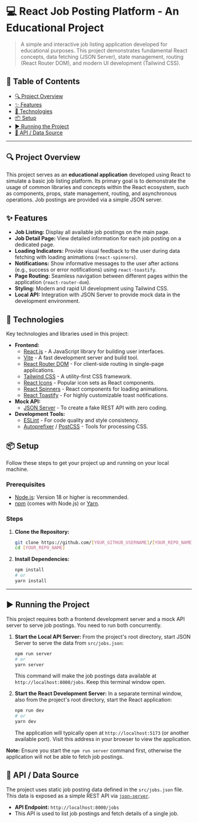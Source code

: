       
# 💻 React Job Posting Platform - An Educational Project

> A simple and interactive job listing application developed for educational purposes. This project demonstrates fundamental React concepts, data fetching (JSON Server), state management, routing (React Router DOM), and modern UI development (Tailwind CSS).


## 📖 Table of Contents

*   [🔍 Project Overview](#-project-overview)
*   [✨ Features](#-features)
*   [🚀 Technologies](#-technologies)
*   [📦 Setup](#-setup)
*   [▶️ Running the Project](#-running-the-project)
*   [🔗 API / Data Source](#-api--data-source)


---

## 🔍 Project Overview

This project serves as an **educational application** developed using React to simulate a basic job listing platform. Its primary goal is to demonstrate the usage of common libraries and concepts within the React ecosystem, such as components, props, state management, routing, and asynchronous operations. Job postings are provided via a simple JSON server.

## ✨ Features

*   **Job Listing:** Display all available job postings on the main page.
*   **Job Detail Page:** View detailed information for each job posting on a dedicated page.
*   **Loading Indicators:** Provide visual feedback to the user during data fetching with loading animations (`react-spinners`).
*   **Notifications:** Show informative messages to the user after actions (e.g., success or error notifications) using `react-toastify`.
*   **Page Routing:** Seamless navigation between different pages within the application (`react-router-dom`).
*   **Styling:** Modern and rapid UI development using Tailwind CSS.
*   **Local API:** Integration with JSON Server to provide mock data in the development environment.

## 🚀 Technologies

Key technologies and libraries used in this project:

*   **Frontend:**
    *   [React.js](https://react.dev/) - A JavaScript library for building user interfaces.
    *   [Vite](https://vitejs.dev/) - A fast development server and build tool.
    *   [React Router DOM](https://reactrouter.com/en/main) - For client-side routing in single-page applications.
    *   [Tailwind CSS](https://tailwindcss.com/) - A utility-first CSS framework.
    *   [React Icons](https://react-icons.github.io/react-icons/) - Popular icon sets as React components.
    *   [React Spinners](https://www.davidhu.io/react-spinners/) - React components for loading animations.
    *   [React Toastify](https://fkhadra.github.io/react-toastify/) - For highly customizable toast notifications.
*   **Mock API:**
    *   [JSON Server](https://github.com/typicode/json-server) - To create a fake REST API with zero coding.
*   **Development Tools:**
    *   [ESLint](https://eslint.org/) - For code quality and style consistency.
    *   [Autoprefixer](https://github.com/postcss/autoprefixer) / [PostCSS](https://postcss.org/) - Tools for processing CSS.

## 📦 Setup

Follow these steps to get your project up and running on your local machine.

### Prerequisites

*   [Node.js](https://nodejs.org/): Version 18 or higher is recommended.
*   [npm](https://www.npmjs.com/) (comes with Node.js) or [Yarn](https://yarnpkg.com/).

### Steps

1.  **Clone the Repository:**
    ```bash
    git clone https://github.com/[YOUR_GITHUB_USERNAME]/[YOUR_REPO_NAME].git
    cd [YOUR_REPO_NAME]
    ```

2.  **Install Dependencies:**
    ```bash
    npm install
    # or
    yarn install
    ```

---

## ▶️ Running the Project

This project requires both a frontend development server and a mock API server to serve job postings. You need to run both concurrently.

1.  **Start the Local API Server:**
    From the project's root directory, start JSON Server to serve the data from `src/jobs.json`:
    ```bash
    npm run server
    # or
    yarn server
    ```
    This command will make the job postings data available at `http://localhost:8000/jobs`. Keep this terminal window open.

2.  **Start the React Development Server:**
    In a separate terminal window, also from the project's root directory, start the React application:
    ```bash
    npm run dev
    # or
    yarn dev
    ```
    The application will typically open at `http://localhost:5173` (or another available port). Visit this address in your browser to view the application.

**Note:** Ensure you start the `npm run server` command first, otherwise the application will not be able to fetch job postings.

## 🔗 API / Data Source

The project uses static job posting data defined in the `src/jobs.json` file. This data is exposed as a simple REST API via [`json-server`](https://github.com/typicode/json-server).

*   **API Endpoint:** `http://localhost:8000/jobs`
*   This API is used to list job postings and fetch details of a single job.

   

